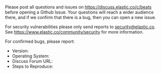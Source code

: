 Please post all questions and issues on https://discuss.elastic.co/c/beats
before opening a Github Issue. Your questions will reach a wider audience there,
and if we confirm that there is a bug, then you can open a new issue.

For security vulnerabilities please only send reports to security@elastic.co.
See https://www.elastic.co/community/security for more information.

For confirmed bugs, please report:
- Version: 
- Operating System: 
- Discuss Forum URL:
- Steps to Reproduce: 
